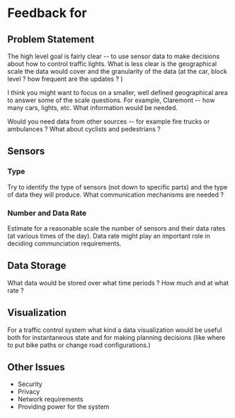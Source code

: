 # Feedback for 


## Problem Statement

The high level goal is fairly clear -- to use sensor data to make decisions about how to control traffic lights.   What is less clear is the geographical scale the data would cover and the granularity of the data (at the car, block level ?  how frequent are the updates ? )

I think you might want to focus on a smaller, well defined  geographical area to answer some of the scale questions.  For example, Claremont -- how many cars, lights, etc.  What information would be needed.

Would you need data from other sources -- for example fire trucks or ambulances  ?   What about cyclists and pedestrians ?

## Sensors


### Type

Try to identify the type of sensors (not down to specific parts) and the type of data they will produce.
What communication mechanisms are needed ?

### Number and Data Rate

Estimate for a reasonable scale the number of sensors and their data rates (at various times of the day).  Data rate might play an important role in deciding communciation requirements.

## Data Storage

What data would be stored over what time periods ?  How much and at what rate ?

## Visualization

For a traffic control system what kind a data visualization would be useful both for instantaneous state and for making planning decisions (like where to put bike paths or change road configurations.)

## Other Issues

* Security
* Privacy
* Network requirements
* Providing power for the system